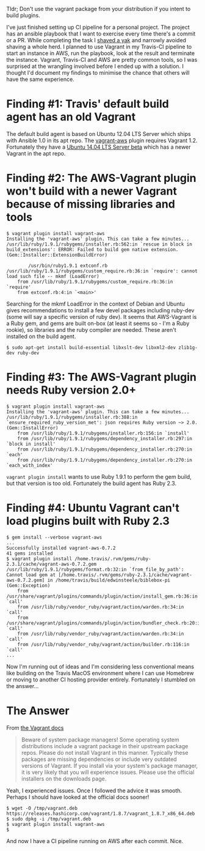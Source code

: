 <!--
.. title: Yak shaving with Vagrant, Travis-CI and AWS
.. slug: yak-shaving-with-vagrant-travis-ci-and-aws
.. date: 2016/11/18 17:01:00
.. tags:
.. spellcheck_exceptions: Ansible, aws, LoadError, mkmf, LTS, Tldr,devel,dev,libxml,libxslt,sudo,repos,zlib,Homebrew
.. is_orphan: False
.. link:
.. description:
-->

Tldr; Don't use the vagrant package from your distribution if you intent to build plugins.

I've just finished setting up CI pipeline for a personal project. The project has an ansible playbook that I want to exercise every time there's a commit or a PR. While completing the task I [shaved a yak](http://catb.org/jargon/html/Y/yak-shaving.html) and narrowly avoided shaving a whole herd. I planned to use Vagrant in my Travis-CI pipeline to start an instance in AWS, run the playbook, look at the result and terminate the instance. Vagrant, Travis-CI and AWS are pretty common tools, so I was surprised at the wrangling involved before I ended up with a solution. I thought I'd document my findings to minimise the chance that others will have the same experience.

# Finding #1: Travis' default build agent has an old Vagrant

The default build agent is based on Ubuntu 12.04 LTS Server which ships with Ansible 1.0 in its apt repo. The [vagrant-aws](https://github.com/mitchellh/vagrant-aws) plugin requires Vagrant 1.2. Fortunately they have a [Ubuntu 14.04 LTS Server beta](https://docs.travis-ci.com/user/trusty-ci-environment) which has a newer Vagrant in the apt repo.

# Finding #2: The AWS-Vagrant plugin won't build with a newer Vagrant because of missing libraries and tools

```
$ vagrant plugin install vagrant-aws
Installing the 'vagrant-aws' plugin. This can take a few minutes...
/usr/lib/ruby/1.9.1/rubygems/installer.rb:562:in `rescue in block in build_extensions': ERROR: Failed to build gem native extension. (Gem::Installer::ExtensionBuildError)

        /usr/bin/ruby1.9.1 extconf.rb
/usr/lib/ruby/1.9.1/rubygems/custom_require.rb:36:in `require': cannot load such file -- mkmf (LoadError)
	from /usr/lib/ruby/1.9.1/rubygems/custom_require.rb:36:in `require'
	from extconf.rb:4:in `<main>'
```

Searching for the mkmf LoadError in the context of Debian and Ubuntu gives recommendations to install a few devel packages including ruby-dev (some will say a specific version of ruby dev). It seems that AWS-Vagrant is a Ruby gem, and gems are built on-box (at least it seems so - I'm a Ruby rookie), so libraries and the ruby compiler are needed. These aren't installed on the build agent.

`$ sudo apt-get install build-essential libxslt-dev libxml2-dev zlib1g-dev ruby-dev`

# Finding #3: The AWS-Vagrant plugin needs Ruby version 2.0+

```
$ vagrant plugin install vagrant-aws
Installing the 'vagrant-aws' plugin. This can take a few minutes...
/usr/lib/ruby/1.9.1/rubygems/installer.rb:388:in `ensure_required_ruby_version_met': json requires Ruby version ~> 2.0. (Gem::InstallError)
	from /usr/lib/ruby/1.9.1/rubygems/installer.rb:156:in `install'
	from /usr/lib/ruby/1.9.1/rubygems/dependency_installer.rb:297:in `block in install'
	from /usr/lib/ruby/1.9.1/rubygems/dependency_installer.rb:270:in `each'
	from /usr/lib/ruby/1.9.1/rubygems/dependency_installer.rb:270:in `each_with_index'
```

`vagrant plugin install` wants to use Ruby 1.9.1 to perform the gem build, but that version is too old. Fortunately the build agent has Ruby 2.3.


# Finding #4: Ubuntu Vagrant can't load plugins built with Ruby 2.3

```
$ gem install --verbose vagrant-aws
...
Successfully installed vagrant-aws-0.7.2
41 gems installed
$ vagrant plugin install /home.travis/.rvm/gems/ruby-2.3.1/cache/vagrant-aws-0.7.2.gem
/usr/lib/ruby/1.9.1/rubygems/format.rb:32:in `from_file_by_path': Cannot load gem at [/home.travis/.rvm/gems/ruby-2.3.1/cache/vagrant-aws-0.7.2.gem] in /home/travis/build/edwinsteele/biblebox-pi (Gem::Exception)
	from /usr/share/vagrant/plugins/commands/plugin/action/install_gem.rb:36:in `call'
	from /usr/lib/ruby/vendor_ruby/vagrant/action/warden.rb:34:in `call'
	from /usr/share/vagrant/plugins/commands/plugin/action/bundler_check.rb:20:in `call'
	from /usr/lib/ruby/vendor_ruby/vagrant/action/warden.rb:34:in `call'
	from /usr/lib/ruby/vendor_ruby/vagrant/action/builder.rb:116:in `call'
...
```

Now I'm running out of ideas and I'm considering less conventional means like building on the Travis MacOS environment where I can use Homebrew or moving to another CI hosting provider entirely. Fortunately I stumbled on the answer...

# The Answer

From [the Vagrant docs](https://www.vagrantup.com/docs/installation/)

> Beware of system package managers! Some operating system distributions include a vagrant package in their upstream package repos. Please do not install Vagrant in this manner. Typically these packages are missing dependencies or include very outdated versions of Vagrant. If you install via your system's package manager, it is very likely that you will experience issues. Please use the official installers on the downloads page.

Yeah, I experienced issues. Once I followed the advice it was smooth. Perhaps I should have looked at the official docs sooner!

```
$ wget -O /tmp/vagrant.deb https://releases.hashicorp.com/vagrant/1.8.7/vagrant_1.8.7_x86_64.deb
$ sudo dpkg -i /tmp/vagrant.deb
$ vagrant plugin install vagrant-aws
$
```

And now I have a CI pipeline running on AWS after each commit. Nice.